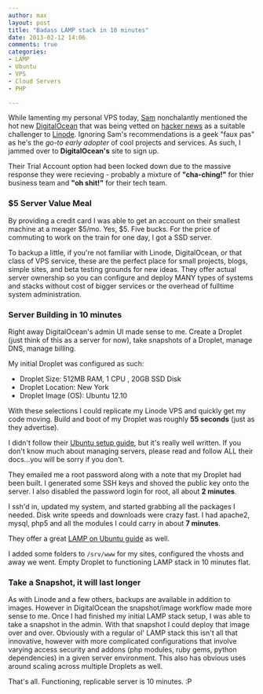 ```yaml
---
author: max
layout: post
title: "Badass LAMP stack in 10 minutes"
date: 2013-02-12 14:06
comments: true
categories: 
- LAMP
- Ubuntu
- VPS
- Cloud Servers
- PHP

---
```


While lamenting my personal VPS today, [Sam](https://github.com/samkeen) nonchalantly mentioned the hot new [DigitalOcean](https://www.digitalocean.com/) that was being vetted on [hacker news](http://news.ycombinator.com/item?id=5207162) as a suitable challenger to [Linode](http://www.linode.com/). Ignoring Sam's recommendations is a geek "faux pas" as he's the *go-to early adopter* of cool projects and services. As such, I jammed over to **DigitalOcean's** site to sign up. 

Their Trial Account option had been locked down due to the massive response they were recieving - probably a mixture of **"cha-ching!"** for thier business team and **"oh shit!"** for their tech team. 

### $5 Server Value Meal

By providing a credit card I was able to get an account on their smallest machine at a meager $5/mo. Yes, $5. Five bucks. For the price of commuting to work on the train for one day, I got a SSD server.

To backup a little, if you're not familiar with Linode, DigitalOcean, or that class of VPS service, these are the perfect place for small projects, blogs, simple sites, and beta testing grounds for new ideas. They offer actual server ownership so you can configure and deploy MANY types of systems and stacks without cost of bigger services or the overhead of fulltime system administration. 

### Server Building in 10 minutes
Right away DigitalOcean's admin UI made sense to me. Create a Droplet (just think of this as a server for now), take snapshots of a Droplet, manage DNS, manage billing. 

My initial Droplet was configured as such:

* Droplet Size: 512MB RAM, 1 CPU , 20GB SSD Disk
* Droplet Location: New York
* Droplet Image (OS): Ubuntu 12.10

With these selections I could replicate my Linode VPS and quickly get my code moving. Build and boot of my Droplet was roughly **55 seconds** (just as they advertise).

I didn't follow their [Ubuntu setup guide](https://www.digitalocean.com/community/articles/initial-server-setup-with-ubuntu-12-04), but it's really well written. If you don't know much about managing servers, please read and follow ALL their docs…you will be sorry if you don't.

They emailed me a root password along with a note that my Droplet had been built. I generated some SSH keys and shoved the public key onto the server. I also disabled the password login for root, all about **2 minutes**.

I ssh'd in, updated my system, and started grabbing all the packages I needed. Disk write speeds and downloads were crazy fast. I had apache2, mysql, php5 and all the modules I could carry in about **7 minutes**. 

They offer a great [LAMP on Ubuntu guide](https://www.digitalocean.com/community/articles/how-to-launch-your-site-on-a-new-ubuntu-12-04-server-with-lamp-sftp-and-dns) as well.

I added some folders to `/srv/www` for my sites, configured the vhosts and away we went. Empty Droplet to functioning LAMP stack in 10 minutes flat.

### Take a Snapshot, it will last longer
As with Linode and a few others, backups are available in addition to images. However in DigitalOcean the snapshot/image workflow made more sense to me. Once I had finished my initial LAMP stack setup, I was able to take a snapshot in the admin. With that snapshot I could deploy that image over and over. Obviously with a regular ol' LAMP stack this isn't all that innovative, however with more complicated configurations that involve varying access security and addons (php modules, ruby gems, python dependencies) in a given server environment. 
This also has obvious uses around scaling across multiple Droplets as well.


That's all. Functioning, replicable server is 10 minutes. :P





